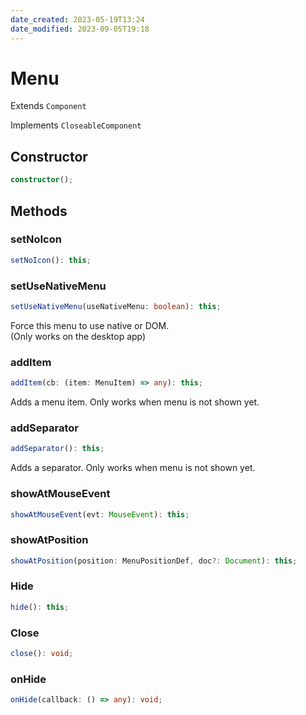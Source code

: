 ```yaml
---
date_created: 2023-05-19T13:24
date_modified: 2023-09-05T19:18
---
```

# Menu

Extends `Component`

Implements `CloseableComponent`

## Constructor

```ts
constructor();
```

## Methods

### setNoIcon

```ts
setNoIcon(): this;
```

### setUseNativeMenu

```ts
setUseNativeMenu(useNativeMenu: boolean): this;
```

Force this menu to use native or DOM.  
(Only works on the desktop app)

### addItem

```ts
addItem(cb: (item: MenuItem) => any): this;
```

Adds a menu item. Only works when menu is not shown yet.

### addSeparator

```ts
addSeparator(): this;
```

Adds a separator. Only works when menu is not shown yet.

### showAtMouseEvent

```ts
showAtMouseEvent(evt: MouseEvent): this;
```

### showAtPosition

```ts
showAtPosition(position: MenuPositionDef, doc?: Document): this;
```

### Hide

```ts
hide(): this;
```

### Close

```ts
close(): void;
```

### onHide

```ts
onHide(callback: () => any): void;
```
